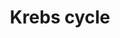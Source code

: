---
annotations:
- type: Pathway Ontology
  value: citric acid cycle pathway
authors:
- Anwesha
- Sbohler
- Mkutmon
description: This plant pathway represents the Krebs cycle (mitochondrion). Pyruvate
  is imported from the glycolysis (WP2862) and converted to acetyl-CoA, which enters
  the Krebs cycle by getting linked with oxaloacetic acid to form citric acid. The
  cycle produces ATP and NADH, releases CO2 and finally regenerated oxaloacetic acid.
last-edited: 2016-07-15
organisms:
- Populus trichocarpa
redirect_from:
- /index.php/Pathway:WP2863
- /instance/WP2863
schema-jsonld:
- '@context': https://schema.org/
  '@id': https://wikipathways.github.io/pathways/WP2863.html
  '@type': Dataset
  creator:
    '@type': Organization
    name: WikiPathways
  description: This plant pathway represents the Krebs cycle (mitochondrion). Pyruvate
    is imported from the glycolysis (WP2862) and converted to acetyl-CoA, which enters
    the Krebs cycle by getting linked with oxaloacetic acid to form citric acid. The
    cycle produces ATP and NADH, releases CO2 and finally regenerated oxaloacetic
    acid.
  keywords:
  - isocitric acid
  - acetyl-CoA
  - fumaric acid
  - succinic acid
  - NADP MDH
  - malate
  - pyruvate
  - citric acid
  - cis-aconitic acid
  - 2-oxoglutaric acid
  - oxaloacetic acid
  - succinyl-CoA
  license: CC0
  name: Krebs cycle
seo: CreativeWork
title: Krebs cycle
wpid: WP2863
---